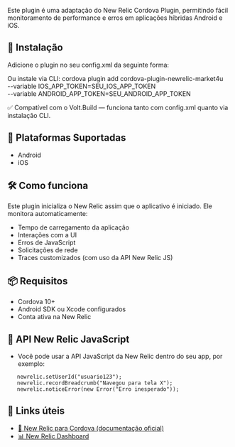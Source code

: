 Este plugin é uma adaptação do New Relic Cordova Plugin, permitindo fácil monitoramento de performance e erros em aplicações híbridas Android e iOS.

## 🚀 Instalação
Adicione o plugin no seu config.xml da seguinte forma:
<plugin name="cordova-plugin-newrelic-market4u" spec="^7.0.9">
    <variable name="IOS_APP_TOKEN" value="SEU_IOS_APP_TOKEN" />
    <variable name="ANDROID_APP_TOKEN" value="SEU_ANDROID_APP_TOKEN" />
</plugin>

Ou instale via CLI:
cordova plugin add cordova-plugin-newrelic-market4u \
  --variable IOS_APP_TOKEN=SEU_IOS_APP_TOKEN \
  --variable ANDROID_APP_TOKEN=SEU_ANDROID_APP_TOKEN

✅ Compatível com o Volt.Build — funciona tanto com config.xml quanto via instalação CLI.

## 📲 Plataformas Suportadas
- Android
- iOS

## 🛠 Como funciona
Este plugin inicializa o New Relic assim que o aplicativo é iniciado. Ele monitora automaticamente:
- Tempo de carregamento da aplicação
- Interações com a UI
- Erros de JavaScript
- Solicitações de rede
- Traces customizados (com uso da API New Relic JS)

## 📦 Requisitos
- Cordova 10+
- Android SDK ou Xcode configurados
- Conta ativa na New Relic

## 📘 API New Relic JavaScript
- Você pode usar a API JavaScript da New Relic dentro do seu app, por exemplo:
```
   newrelic.setUserId("usuario123");
   newrelic.recordBreadcrumb("Navegou para tela X");
   newrelic.noticeError(new Error("Erro inesperado"));
```

## 🔗 Links úteis
- [📘 New Relic para Cordova (documentação oficial)](https://docs.newrelic.com/docs/mobile-monitoring/new-relic-mobile-cordova/)
- [📊 New Relic Dashboard](https://one.newrelic.com/)
